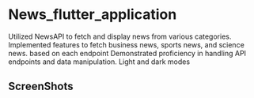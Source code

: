 # News_flutter_application

Utilized NewsAPI to fetch and display news from various categories.
Implemented features to fetch business news, sports news, and science news. based on each endpoint
Demonstrated proficiency in handling API endpoints and data manipulation.
Light and dark modes

## ScreenShots
<!-- ![image](https://github.com/Omaar-Mohamed/news_app/assets/102541769/b4f13837-c1d8-4f6a-b230-f811d6ef92ec)


![1](https://github.com/Omaar-Mohamed/news_app/assets/102541769/0190f274-cbac-416c-9a56-0dc810eb1904)
light business news
![4](https://github.com/Omaar-Mohamed/news_app/assets/102541769/799a253c-b4e2-47be-a158-063d3c984836)
dark business news
![2](https://github.com/Omaar-Mohamed/news_app/assets/102541769/fefbf3e3-b9ba-4bf6-ab42-9ed0b5271b65da)
dark sports news
![3](https://github.com/Omaar-Mohamed/news_app/assets/102541769/d1037a42-c2a2-4913-8b76-924e0888037a) -->
